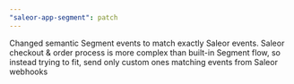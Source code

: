 ```yaml
---
"saleor-app-segment": patch
---
```


Changed semantic Segment events to match exactly Saleor events.
Saleor checkout & order process is more complex than built-in Segment flow, so instead trying to fit, send only custom ones matching events from Saleor webhooks
